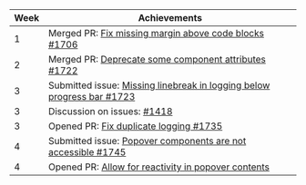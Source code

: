 | Week | Achievements |
| ---- | ------------ |
| 1 | Merged PR: [Fix missing margin above code blocks #1706](https://github.com/MarkBind/markbind/pull/1706) | 
| 2 | Merged PR: [Deprecate some component attributes #1722](https://github.com/MarkBind/markbind/pull/1722) |
| 3 | Submitted issue: [Missing linebreak in logging below progress bar #1723](https://github.com/MarkBind/markbind/issues/1723) |
| 3 | Discussion on issues: [#1418](https://github.com/MarkBind/markbind/issues/1418) |
| 3 | Opened PR: [Fix duplicate logging #1735](https://github.com/MarkBind/markbind/pull/1735) |
| 4 | Submitted issue: [Popover components are not accessible #1745](https://github.com/MarkBind/markbind/issues/1745) |
| 4 | Opened PR: [Allow for reactivity in popover contents](https://github.com/MarkBind/markbind/pull/1748) |
